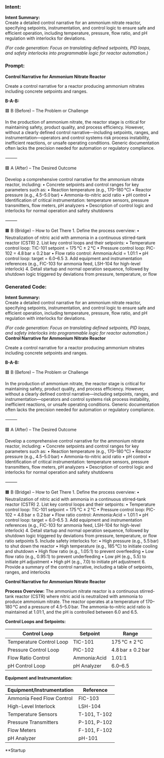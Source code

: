 ### Intent:
**Intent Summary:**  
Create a detailed control narrative for an ammonium nitrate reactor, specifying setpoints, instrumentation, and control logic to ensure safe and efficient operation, including temperature, pressure, flow ratio, and pH regulation with interlocks for deviations.  

*(For code generation: Focus on translating defined setpoints, PID loops, and safety interlocks into programmable logic for reactor automation.)*

### Prompt:
**Control Narrative for Ammonium Nitrate Reactor**

Create a control narrative for a reactor producing ammonium nitrates including concrete setpoints and ranges.

**B-A-B:**

🟥 B (Before) – The Problem or Challenge

In the production of ammonium nitrate, the reactor stage is critical for maintaining safety, product quality, and process efficiency. However, without a clearly defined control narrative—including setpoints, ranges, and instrumentation—operators and control systems risk process instability, inefficient reactions, or unsafe operating conditions. Generic documentation often lacks the precision needed for automation or regulatory compliance.

⸻

🟩 A (After) – The Desired Outcome

Develop a comprehensive control narrative for the ammonium nitrate reactor, including:
	•	Concrete setpoints and control ranges for key parameters such as:
	•	Reaction temperature (e.g., 170–180 °C)
	•	Reactor pressure (e.g., 4.5–5.0 bar)
	•	Ammonia-to-nitric acid ratio
	•	pH control
	•	Identification of critical instrumentation: temperature sensors, pressure transmitters, flow meters, pH analyzers
	•	Description of control logic and interlocks for normal operation and safety shutdowns

⸻

🟧 B (Bridge) – How to Get There
	1.	Define the process overview:
	•	Neutralization of nitric acid with ammonia in a continuous stirred-tank reactor (CSTR)
	2.	List key control loops and their setpoints:
	•	Temperature control loop: TIC-101 setpoint = 175 °C ± 2 °C
	•	Pressure control loop: PIC-102 = 4.8 bar ± 0.2 bar
	•	Flow ratio control: Ammonia:Acid = 1.01:1
	•	pH control loop: target = 6.0–6.5
	3.	Add equipment and instrumentation references (e.g., FIC-103 for ammonia feed, LSH-104 for high-level interlock)
	4.	Detail startup and normal operation sequence, followed by shutdown logic triggered by deviations from pressure, temperature, or flow

### Generated Code:
**Intent Summary:**  
Create a detailed control narrative for an ammonium nitrate reactor, specifying setpoints, instrumentation, and control logic to ensure safe and efficient operation, including temperature, pressure, flow ratio, and pH regulation with interlocks for deviations.  

*(For code generation: Focus on translating defined setpoints, PID loops, and safety interlocks into programmable logic for reactor automation.)*
**Control Narrative for Ammonium Nitrate Reactor**

Create a control narrative for a reactor producing ammonium nitrates including concrete setpoints and ranges.

**B-A-B:**

🟥 B (Before) – The Problem or Challenge

In the production of ammonium nitrate, the reactor stage is critical for maintaining safety, product quality, and process efficiency. However, without a clearly defined control narrative—including setpoints, ranges, and instrumentation—operators and control systems risk process instability, inefficient reactions, or unsafe operating conditions. Generic documentation often lacks the precision needed for automation or regulatory compliance.

⸻

🟩 A (After) – The Desired Outcome

Develop a comprehensive control narrative for the ammonium nitrate reactor, including:
	•	Concrete setpoints and control ranges for key parameters such as:
	•	Reaction temperature (e.g., 170–180 °C)
	•	Reactor pressure (e.g., 4.5–5.0 bar)
	•	Ammonia-to-nitric acid ratio
	•	pH control
	•	Identification of critical instrumentation: temperature sensors, pressure transmitters, flow meters, pH analyzers
	•	Description of control logic and interlocks for normal operation and safety shutdowns

⸻

🟧 B (Bridge) – How to Get There
	1.	Define the process overview:
	•	Neutralization of nitric acid with ammonia in a continuous stirred-tank reactor (CSTR)
	2.	List key control loops and their setpoints:
	•	Temperature control loop: TIC-101 setpoint = 175 °C ± 2 °C
	•	Pressure control loop: PIC-102 = 4.8 bar ± 0.2 bar
	•	Flow ratio control: Ammonia:Acid = 1.01:1
	•	pH control loop: target = 6.0–6.5
	3.	Add equipment and instrumentation references (e.g., FIC-103 for ammonia feed, LSH-104 for high-level interlock)
	4.	Detail startup and normal operation sequence, followed by shutdown logic triggered by deviations from pressure, temperature, or flow ratio setpoints
	5.	Include safety interlocks for:
	•	High pressure (e.g., 5.5 bar) to shut down the reactor
	•	High temperature (e.g., 185 °C) to initiate cooling and shutdown
	•	High flow ratio (e.g., 1.05:1) to prevent overfeeding
	•	Low flow ratio (e.g., 0.95:1) to prevent underfeeding
	•	Low pH (e.g., 5.5) to initiate pH adjustment
	•	High pH (e.g., 7.0) to initiate pH adjustment
	6.	Provide a summary of the control narrative, including a table of setpoints, ranges, and interlocks

**Control Narrative for Ammonium Nitrate Reactor**

**Process Overview:**
The ammonium nitrate reactor is a continuous stirred-tank reactor (CSTR) where nitric acid is neutralized with ammonia to produce ammonium nitrate. The reactor operates at a temperature of 170–180 °C and a pressure of 4.5–5.0 bar. The ammonia-to-nitric acid ratio is maintained at 1.01:1, and the pH is controlled between 6.0 and 6.5.

**Control Loops and Setpoints:**

| Control Loop | Setpoint | Range |
| --- | --- | --- |
| Temperature Control Loop | TIC-101 | 175 °C ± 2 °C |
| Pressure Control Loop | PIC-102 | 4.8 bar ± 0.2 bar |
| Flow Ratio Control | Ammonia:Acid | 1.01:1 |
| pH Control Loop | pH Analyzer | 6.0–6.5 |

**Equipment and Instrumentation:**

| Equipment/Instrumentation | Reference |
| --- | --- |
| Ammonia Feed Flow Control | FIC-103 |
| High-Level Interlock | LSH-104 |
| Temperature Sensors | T-101, T-102 |
| Pressure Transmitters | P-101, P-102 |
| Flow Meters | F-101, F-102 |
| pH Analyzer | pH-101 |

**Startup

